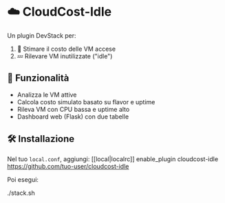 # ☁️ CloudCost-Idle

Un plugin DevStack per:

1. 🧮 Stimare il costo delle VM accese
2. 💤 Rilevare VM inutilizzate ("idle")

## 🚀 Funzionalità

- Analizza le VM attive
- Calcola costo simulato basato su flavor e uptime
- Rileva VM con CPU bassa e uptime alto
- Dashboard web (Flask) con due tabelle

## 🛠️ Installazione

Nel tuo `local.conf`, aggiungi:
[[local|localrc]] enable_plugin cloudcost-idle https://github.com/tuo-user/cloudcost-idle

Poi esegui:

./stack.sh
